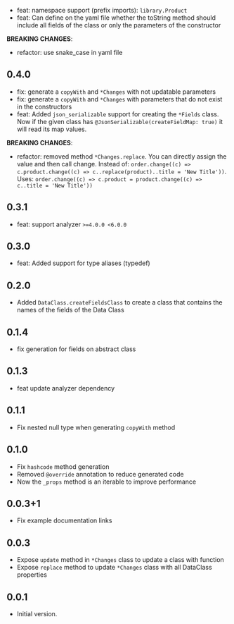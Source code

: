 
- feat: namespace support (prefix imports): `library.Product`
- feat: Can define on the yaml file whether the toString method should include all fields of the class 
    or only the parameters of the constructor

**BREAKING CHANGES**:
- refactor: use snake_case in yaml file

## 0.4.0
- fix: generate a `copyWith` and `*Changes` with not updatable parameters
- fix: generate a `copyWith` and `*Changes` with parameters that do not exist in the constructors
- feat: Added `json_serializable` support for creating the `*Fields` class. Now if the given class has 
  `@JsonSerializable(createFieldMap: true)` it will read its map values.

**BREAKING CHANGES**:
- refactor: removed method `*Changes.replace`. You can directly assign the value and then call change.
  Instead of: `order.change((c) => c.product.change((c) => c..replace(product)..title = 'New Title'))`.
  Uses: `order.change((c) => c.product = product.change((c) => c..title = 'New Title'))`

## 0.3.1
- feat: support analyzer `>=4.0.0 <6.0.0`

## 0.3.0
- feat: Added support for type aliases (typedef)

## 0.2.0
- Added `DataClass.createFieldsClass` to create a class that contains the names of the fields of the Data Class

## 0.1.4
- fix generation for fields on abstract class

## 0.1.3
- feat update analyzer dependency

## 0.1.1
- Fix nested null type when generating `copyWith` method

## 0.1.0
- Fix `hashcode` method generation
- Removed `@override` annotation to reduce generated code
- Now the `_props` method is an iterable to improve performance

## 0.0.3+1
- Fix example documentation links

## 0.0.3
- Expose `update` method in `*Changes` class to update a class with function
- Expose `replace` method to update `*Changes` class with all DataClass properties

## 0.0.1
- Initial version.
